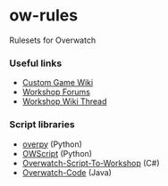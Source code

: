 # ow-rules

Rulesets for Overwatch

### Useful links

- [Custom Game Wiki](https://overwatch.fandom.com/wiki/Custom_Game)
- [Workshop Forums](https://us.forums.blizzard.com/en/overwatch/c/workshop)
- [Workshop Wiki Thread](https://us.forums.blizzard.com/en/overwatch/t/wiki-workshop-syntax-script-database/335011)

### Script libraries

- [overpy](https://github.com/Zezombye/overpy) (Python)
- [OWScript](https://github.com/adapap/OWScript) (Python)
- [Overwatch-Script-To-Workshop](https://github.com/ItsDeltin/Overwatch-Script-To-Workshop) (C#)
- [Overwatch-Code](https://github.com/Groodion/Overwatch-Code) (Java)
